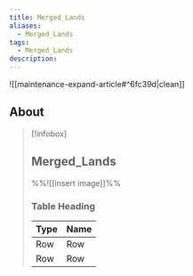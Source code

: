 ```yaml
---
title: Merged_Lands
aliases:
  - Merged_Lands
tags:
  - Merged_Lands
description:
---
```


![[maintenance-expand-article#^6fc39d|clean]]

## About

> [!infobox]
> 
> ## Merged_Lands
> 
> %%![[insert image]]%%
> 
> ### Table Heading
> 
> | Type | Name |
> | --- | --- |
> | Row | Row |
> | Row | Row |